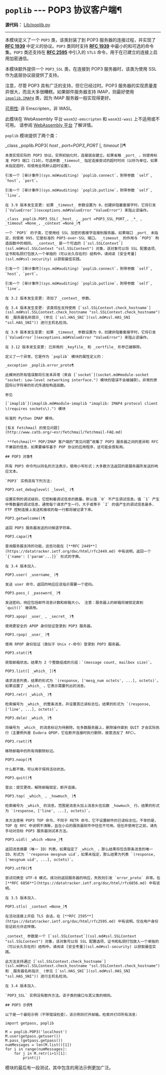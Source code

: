 # `poplib` \--- POP3 协议客户端¶

**源代码：** [Lib/poplib.py](https://github.com/python/cpython/tree/3.12/Lib/poplib.py)

* * *

本模块定义了一个 `POP3` 类，该类封装了到 POP3 服务器的连接过程，并实现了 [**RFC 1939**](https://datatracker.ietf.org/doc/html/rfc1939.md) 中定义的协议。`POP3` 类同时支持 [**RFC 1939**](https://datatracker.ietf.org/doc/html/rfc1939.md) 中最小的和可选的命令集。`POP3` 类还支持在 [**RFC 2595**](https://datatracker.ietf.org/doc/html/rfc2595.md) 中引入的 `STLS` 命令，用于在已建立的连接上启用加密通信。

本模块额外提供一个 `POP3_SSL` 类，在连接到 POP3 服务器时，该类为使用 SSL 作为底层协议层提供了支持。

注意，尽管 POP3 具有广泛的支持，但它已经过时。POP3 服务器的实现质量差异很大，而且大多很糟糕。如果邮件服务器支持 IMAP，则最好使用 [`imaplib.IMAP4`](imaplib.md#imaplib.IMAP4 "imaplib.IMAP4") 类，因为 IMAP 服务器一般实现得更好。

[可用性](intro.md#availability): 非 Emscripten，非 WASI。

此模块在 WebAssembly 平台 `wasm32-emscripten` 和 `wasm32-wasi` 上不适用或不可用。 请参阅 [WebAssembly 平台](intro.md#wasm-availability) 了解详情。

`poplib` 模块提供了两个类：

_class _poplib.POP3( _host_ , _port=POP3_PORT_ [, _timeout_ ])¶

    

~~~
本类实现实际的 POP3 协议。实例初始化时，连接就会建立。如果省略 _port_ ，则使用标准 POP3 端口（110）。可选参数 _timeout_ 指定连接尝试的超时时间（以秒为单位，如果未指定超时，将使用全局默认超时设置）。

引发一个 [审计事件](sys.md#auditing) `poplib.connect`，附带参数 `self`, `host`, `port`。

引发一个 [审计事件](sys.md#auditing) `poplib.putline`，附带参数 `self`, `line`。

在 3.9 版本发生变更: 如果 _timeout_ 参数设置为 0，创建非阻塞套接字时，它将引发 [`ValueError`](exceptions.md#ValueError "ValueError") 来阻止该操作。

_class _poplib.POP3_SSL( _host_ , _port =POP3_SSL_PORT_, _*_ , _timeout =None_, _context =None_)¶
~~~
    

~~~
一个 `POP3` 的子类，它使用经 SSL 加密的套接字连接到服务器。如果端口 _port_ 未指定，则使用 995，它是标准的 POP3-over-SSL 端口。 _timeout_ 的作用与 `POP3` 构造函数中的相同。 _context_ 是一个可选的 [`ssl.SSLContext`](ssl.md#ssl.SSLContext "ssl.SSLContext") 对象，该对象可以将 SSL 配置选项、证书和私钥打包放入一个单独的（可以长久存在的）结构中。请阅读 [安全考量](ssl.md#ssl-security) 以获取最佳实践。

引发一个 [审计事件](sys.md#auditing) `poplib.connect`，附带参数 `self`, `host`, `port`。

引发一个 [审计事件](sys.md#auditing) `poplib.putline`，附带参数 `self`, `line`。

在 3.2 版本发生变更: 添加了 _context_ 参数。

在 3.4 版本发生变更: 该类现在支持使用 [`ssl.SSLContext.check_hostname`](ssl.md#ssl.SSLContext.check_hostname "ssl.SSLContext.check_hostname") 和 _服务器名称提示_ (参见 [`ssl.HAS_SNI`](ssl.md#ssl.HAS_SNI "ssl.HAS_SNI")) 进行主机名检测。

在 3.9 版本发生变更: 如果 _timeout_ 参数设置为 0，创建非阻塞套接字时，它将引发 [`ValueError`](exceptions.md#ValueError "ValueError") 来阻止该操作。

在 3.12 版本发生变更: 已弃用的 _keyfile_ 和 _certfile_ 形参已被移除。

定义了一个异常，它是作为 `poplib` 模块的属性定义的：

_exception _poplib.error_proto¶
~~~
    

~~~
此模块的所有错误都将引发本异常（来自 [`socket`](socket.md#module-socket "socket: Low-level networking interface.") 模块的错误不会被捕获）。异常的原因将以字符串的形式传递给构造函数。

参见

[`imaplib`](imaplib.md#module-imaplib "imaplib: IMAP4 protocol client \(requires sockets\).") 模块
~~~
    

~~~
标准的 Python IMAP 模块。

[有关 Fetchmail 的常见问题](http://www.catb.org/~esr/fetchmail/fetchmail-FAQ.md)
~~~
    

~~~
 **fetchmail** POP/IMAP 客户端的“常见问题”收集了 POP3 服务器之间的差异和 RFC 不兼容的信息，如果要编写基于 POP 协议的应用程序，这可能会很有用。

## POP3 对象¶

所有 POP3 命令均以同名的方法表示，使用小写形式；大多数方法返回的是服务器所发送的响应文本。

`POP3` 实例具有下列方法:

POP3.set_debuglevel( _level_ )¶
~~~
    

~~~
设置实例的调试级别，它控制着调试信息的数量。默认值 `0` 不产生调试信息。值 `1` 产生中等数量的调试信息，通常每个请求产生一行。大于或等于 `2` 的值产生的调试信息最多，FTP 控制连接上发送和接收的每一行都将被记录下来。

POP3.getwelcome()¶
~~~
    

~~~
返回 POP3 服务器发送的问候语字符串。

POP3.capa()¶
~~~
    

~~~
查询服务器支持的功能，这些功能在 [**RFC 2449**](https://datatracker.ietf.org/doc/html/rfc2449.md) 中有说明。返回一个 `{'name': ['param'...]}` 形式的字典。

在 3.4 版本加入.

POP3.user( _username_ )¶
~~~
    

~~~
发送 user 命令，返回的响应应该指示需要一个密码。

POP3.pass_( _password_ )¶
~~~
    

~~~
发送密码，响应包括邮件消息计数和邮箱大小。 注意：服务器上的邮箱将被锁定直到 `quit()` 被调用。

POP3.apop( _user_ , _secret_ )¶
~~~
    

~~~
使用更安全的 APOP 身份验证登录到 POP3 服务器。

POP3.rpop( _user_ )¶
~~~
    

~~~
使用 RPOP 身份验证（类似于 Unix r-命令）登录到 POP3 服务器。

POP3.stat()¶
~~~
    

~~~
获取邮箱状态。结果为 2 个整数组成的元组：`(message count, mailbox size)`。

POP3.list([ _which_ ])¶
~~~
    

~~~
请求消息列表，结果的形式为 `(response, ['mesg_num octets', ...], octets)`。如果设置了 _which_ ，它表示需要列出的消息。

POP3.retr( _which_ )¶
~~~
    

~~~
检索编号为 _which_ 的整条消息，并设置其已读标志位。结果的形式为 `(response, ['line', ...], octets)`。

POP3.dele( _which_ )¶
~~~
    

~~~
将编号为 _which_ 的消息标记为待删除。在多数服务器上，删除操作直到 QUIT 才会实际执行（主要例外是 Eudora QPOP，它在断开连接时执行删除，故意违反了 RFC）。

POP3.rset()¶
~~~
    

~~~
移除邮箱中的所有待删除标记。

POP3.noop()¶
~~~
    

~~~
什么都不做。可以用于保持活动状态。

POP3.quit()¶
~~~
    

~~~
登出：提交更改，解除邮箱锁定，断开连接。

POP3.top( _which_ , _howmuch_ )¶
~~~
    

~~~
检索编号为 _which_ 的消息，范围是消息头加上消息头往后数 _howmuch_ 行。结果的形式为 `(response, ['line', ...], octets)`。

本方法使用 POP3 TOP 命令，不同于 RETR 命令，它不设置邮件的已读标志位。不幸的是，TOP 在 RFC 中说明不清晰，且在小众的服务器软件中往往不可用。信任并使用它之前，请先手动对目标 POP3 服务器测试本方法。

POP3.uidl( _which =None_)¶
~~~
    

~~~
返回消息摘要（唯一 ID）列表。如果指定了 _which_ ，那么结果将包含那条消息的唯一 ID，形式为 `'response mesgnum uid`，如果未指定，那么结果为列表 `(response, ['mesgnum uid', ...], octets)`。

POP3.utf8()¶
~~~
    

~~~
尝试切换至 UTF-8 模式。成功则返回服务器的响应，失败则引发 `error_proto` 异常。在 [**RFC 6856**](https://datatracker.ietf.org/doc/html/rfc6856.md) 中有说明。

在 3.5 版本加入.

POP3.stls( _context =None_)¶
~~~
    

~~~
在活动连接上开启 TLS 会话，在 [**RFC 2595**](https://datatracker.ietf.org/doc/html/rfc2595.md) 中有说明。仅在用户身份验证前允许这样做。

_context_ 参数是一个 [`ssl.SSLContext`](ssl.md#ssl.SSLContext "ssl.SSLContext") 对象，该对象可以将 SSL 配置选项、证书和私钥打包放入一个单独的（可以长久存在的）结构中。请阅读 [安全考量](ssl.md#ssl-security) 以获取最佳实践。

此方法支持通过 [`ssl.SSLContext.check_hostname`](ssl.md#ssl.SSLContext.check_hostname "ssl.SSLContext.check_hostname") 和 _服务器名称指示_ (参见 [`ssl.HAS_SNI`](ssl.md#ssl.HAS_SNI "ssl.HAS_SNI")) 进行主机名检测。

在 3.4 版本加入.

`POP3_SSL` 实例没有额外方法。该子类的接口与其父类的相同。

## POP3 示例¶

以下是一个最短示例（不带错误检查），该示例将打开邮箱，检索并打印所有消息:
~~~
    
    
~~~
import getpass, poplib

M = poplib.POP3('localhost')
M.user(getpass.getuser())
M.pass_(getpass.getpass())
numMessages = len(M.list()[1])
for i in range(numMessages):
    for j in M.retr(i+1)[1]:
        print(j)
~~~

模块的最后有一段测试，其中包含的用法示例更加广泛。

